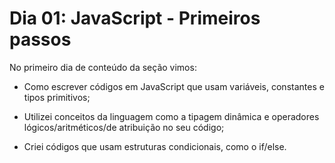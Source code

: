 # Dia 01: JavaScript - Primeiros passos

No primeiro dia de conteúdo da seção vimos:

- Como escrever códigos em JavaScript que usam variáveis, constantes e tipos primitivos;

- Utilizei conceitos da linguagem como a tipagem dinâmica e operadores lógicos/aritméticos/de atribuição no seu código;

- Criei códigos que usam estruturas condicionais, como o if/else.


